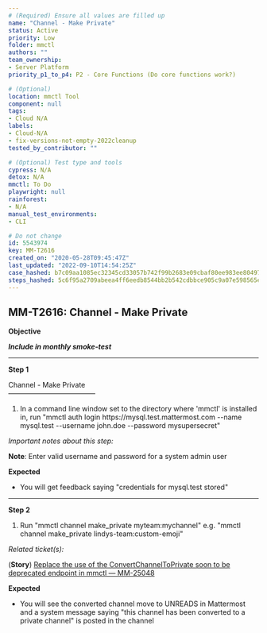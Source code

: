 ```yaml
---
# (Required) Ensure all values are filled up
name: "Channel - Make Private"
status: Active
priority: Low
folder: mmctl
authors: ""
team_ownership: 
- Server Platform
priority_p1_to_p4: P2 - Core Functions (Do core functions work?)

# (Optional)
location: mmctl Tool
component: null
tags: 
- Cloud N/A
labels: 
- Cloud-N/A
- fix-versions-not-empty-2022cleanup
tested_by_contributor: ""

# (Optional) Test type and tools
cypress: N/A
detox: N/A
mmctl: To Do
playwright: null
rainforest: 
- N/A
manual_test_environments: 
- CLI

# Do not change
id: 5543974
key: MM-T2616
created_on: "2020-05-28T09:45:47Z"
last_updated: "2022-09-10T14:54:25Z"
case_hashed: b7c09aa1085ec32345cd33057b742f99b2683e09cbaf80ee983ee804976753911269ee0663bf9cb719416f08ae62d02e
steps_hashed: 5c6f95a2709abeea4ff6eedb8544bb2b542cdbbce905c9a07e598565ef1a8bf8e53b451b561d7b23152e40678e5504bc
---
```


<!-- (Auto-generated) Based on frontmatter's "key" and "name" -->

## MM-T2616: Channel - Make Private

**Objective**

_**Include in monthly smoke-test**_

---

**Step 1**

Channel - Make Private\
–––––––––––––––––––––––––

1. In a command line window set to the directory where 'mmctl' is installed in, run "mmctl auth login https\://mysql.test.mattermost.com --name mysql.test --username john.doe --password mysupersecret"

_Important notes about this step:_

**Note**: Enter valid username and password for a system admin user

**Expected**

- You will get feedback saying "credentials for mysql.test stored"

---

**Step 2**

1. Run "mmctl channel make\_private myteam:mychannel" e.g. "mmctl channel make\_private lindys-team:custom-emoji"

_Related ticket(s):_

(**Story**) [Replace the use of the ConvertChannelToPrivate soon to be deprecated endpoint in mmctl — MM-25048](https://mattermost.atlassian.net/browse/MM-25048)

**Expected**

- You will see the converted channel move to UNREADS in Mattermost and a system message saying "this channel has been converted to a private channel" is posted in the channel
